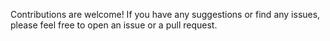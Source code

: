 

Contributions are welcome! If you have any suggestions or find any issues, please feel free to open an issue or a pull request.
